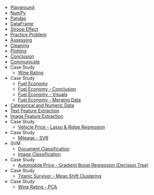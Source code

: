 - [Playground](https://s3-us-west-2.amazonaws.com/vinkrish-notes/Playground.html)
- [NumPy](https://s3-us-west-2.amazonaws.com/vinkrish-notes/NumPy.html)
- [Pandas](https://s3-us-west-2.amazonaws.com/vinkrish-notes/Pandas.html)
- [DataFrame](https://s3-us-west-2.amazonaws.com/vinkrish-notes/DataFrame.html)
- [Stroop Effect](https://s3.us-west-2.amazonaws.com/vinkrish-notes/Stroop_Effect.html)
- [Practice Problem](https://s3-us-west-2.amazonaws.com/vinkrish-notes/PracticeProblem.html)
- [Assessing](https://s3-us-west-2.amazonaws.com/vinkrish-notes/assessing.html)
- [Cleaning](https://s3-us-west-2.amazonaws.com/vinkrish-notes/cleaning.html)
- [Plotting](https://s3-us-west-2.amazonaws.com/vinkrish-notes/plotting_with_pandas.html)
- [Conclusion](https://s3-us-west-2.amazonaws.com/vinkrish-notes/conclusions.html)
- [Communicate](https://s3-us-west-2.amazonaws.com/vinkrish-notes/communicate.html)
- Case Study
    - [Wine Rating](https://s3-us-west-2.amazonaws.com/vinkrish-notes/CaseStudy.html)
- Case Study    
    - [Fuel Economy](https://s3-us-west-2.amazonaws.com/vinkrish-notes/FuelEconomy.html)
    - [Fuel Economy - Conclusion](https://s3-us-west-2.amazonaws.com/vinkrish-notes/drawing-conclusions.html)
    - [Fuel Economy - Visuals](https://s3-us-west-2.amazonaws.com/vinkrish-notes/exploring_visuals.html)
    - [Fuel Economy - Merging Data](https://s3-us-west-2.amazonaws.com/vinkrish-notes/merging_data.html)
- [Categorical and Numeric Data](https://s3-us-west-2.amazonaws.com/vinkrish-notes/CategoricalAndNumericData.html)
- [Text Feature Extraction](https://s3-us-west-2.amazonaws.com/vinkrish-notes/TextFeatureExtraction.html)
- [Image Feature Extraction](https://s3-us-west-2.amazonaws.com/vinkrish-notes/ImageFeatureExtraction.html)
- Case Study
    - [Vehicle Price - Lasso & Ridge Regression](https://s3-us-west-2.amazonaws.com/vinkrish-notes/vehiclePrice-LassoRidge.html)
- Case Study
    - [Mileage - SVR](https://s3-us-west-2.amazonaws.com/vinkrish-notes/mpg-SVR.html)
- SVM
    - [Document Classification](https://s3-us-west-2.amazonaws.com/vinkrish-notes/DocumentClassification-SVM.html)
    - [Image Classification](https://s3-us-west-2.amazonaws.com/vinkrish-notes/MNISTClassification-SVM.html)
- Case Study
    - [Automobile Price - Gradient Boost Regression (Decision Tree)](https://s3-us-west-2.amazonaws.com/vinkrish-notes/autoPrice-GradientBoosting.html)
- Case Study
    - [Titanic Survivor - Mean Shift Clustering](https://s3-us-west-2.amazonaws.com/vinkrish-notes/ClusteringWithMeanShift.html)
- Case Study
    - [Wine Rating - PCA](https://s3-us-west-2.amazonaws.com/vinkrish-notes/PCA-DimensionalityReduction.html)
